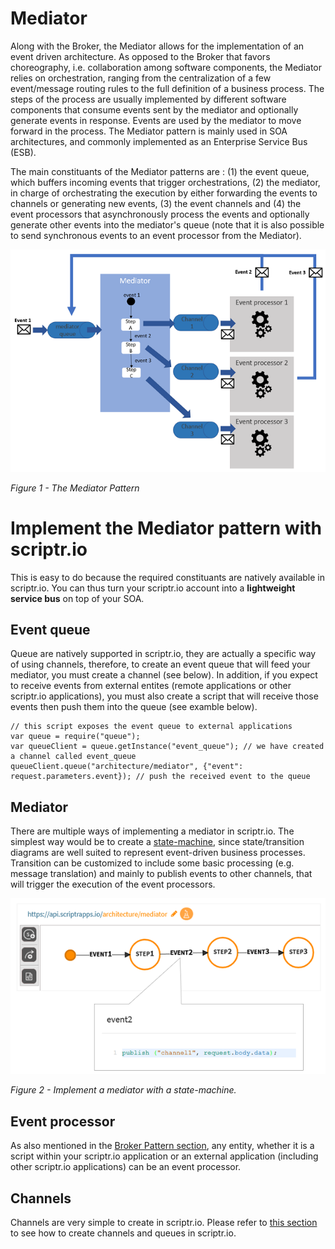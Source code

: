 # Mediator

Along with the Broker, the Mediator allows for the implementation of an event driven architecture. As opposed to the Broker that favors choreography, i.e. collaboration among software components, the Mediator relies on orchestration, ranging from the centralization of a few event/message routing rules to the full definition of a business process. The steps of the process are usually implemented by different software components that consume events sent by the mediator and optionally generate events in response. Events are used by the mediator to move forward in the process. The Mediator pattern is mainly used in SOA architectures, and commonly implemented as an Enterprise Service Bus (ESB).

The main constituants of the Mediator patterns are : (1) the event queue, which buffers incoming events that trigger orchestrations, (2) the mediator, in charge of orchestrating the execution by either forwarding the events to channels or generating new events, (3) the event channels and (4) the event processors that asynchronously process the events and optionally generate other events into the mediator's queue (note that it is also possible to send synchronous events to an event processor from the Mediator). 

![mediator](./mediator.PNG)

*Figure 1 - The Mediator Pattern*

# Implement the Mediator pattern with scriptr.io

This is easy to do because the required constituants are natively available in scriptr.io. You can thus turn your scriptr.io account into a **lightweight service bus** on top of your SOA.

## Event queue
Queue are natively supported in scriptr.io, they are actually a specific way of using channels, therefore, to create an event queue that will feed your mediator, you must create a channel (see below). In addition, if you expect to receive events from external entites (remote applications or other scriptr.io applications), you must also create a script that will receive those events then push them into the queue (see examble below). 

```
// this script exposes the event queue to external applications
var queue = require("queue");
var queueClient = queue.getInstance("event_queue"); // we have created a channel called event_queue 
queueClient.queue("architecture/mediator", {"event": request.parameters.event}); // push the received event to the queue
``` 
## Mediator
There are multiple ways of implementing a mediator in scriptr.io. The simplest way would be to create a [state-machine](https://blog.scriptr.io/using-finite-state-machines-to-build-iot-applications/), since state/transition diagrams are well suited to represent event-driven business processes. Transition can be customized to include some basic processing (e.g. message translation) and mainly to publish events to other channels, that will trigger the execution of the event processors.

![mediator](./statemachine.PNG)

*Figure 2 - Implement a mediator with a state-machine.*

## Event processor
As also mentioned in the [Broker Pattern section](./broker.md#event-processors), any entity, whether it is a script within your scriptr.io application or an external application (including other scriptr.io applications) can be an event processor. 
## Channels
Channels are very simple to create in scriptr.io. Please refer to [this section](./broker.md#channels) to see how to create channels and queues in scriptr.io.



